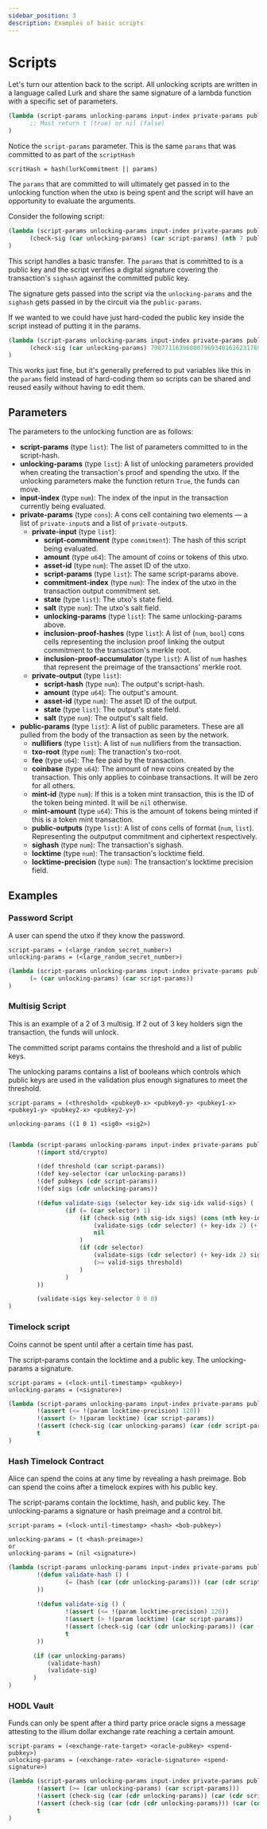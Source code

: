 ```yaml
---
sidebar_position: 3
description: Examples of basic scripts
---
```


# Scripts

Let's turn our attention back to the script. All unlocking scripts are written in a language called Lurk and share the same
signature of a lambda function with a specific set of parameters.

```lisp
(lambda (script-params unlocking-params input-index private-params public-params)
      ;; Must return t (true) or nil (false)
)
```

Notice the `script-params` parameter. This is the same `params` that was committed to as part of the `scriptHash`

```
scritHash = hash(lurkCommitment || params)
```

The `params` that are committed to will ultimately get passed in to the unlocking function when the utxo is being
spent and the script will have an opportunity to evaluate the arguments.

Consider the following script:

```lisp
(lambda (script-params unlocking-params input-index private-params public-params)
      (check-sig (car unlocking-params) (car script-params) (nth 7 public-params))
)
```

This script handles a basic transfer. The `params` that is committed to is a public key and the script verifies
a digital signature covering the transaction's `sighash` against the committed public key.

The signature gets passed into the script via the `unlocking-params` and the `sighash` gets passed in by the circuit via 
the `public-params`.

If we wanted to we could have just hard-coded the public key inside the script instead of putting it in the params.

```lisp
(lambda (script-params unlocking-params input-index private-params public-params)
      (check-sig (car unlocking-params) 79877116396000796934016162317696488904839608298135655275973165100101729765931 (nth 7 public-params))
)
```

This works just fine, but it's generally preferred to put variables like this in the `params` field instead of hard-coding
them so scripts can be shared and reused easily without having to edit them.

## Parameters

The parameters to the unlocking function are as follows:

- **script-params** (type `list`): The list of parameters committed to in the script-hash.
- **unlocking-params** (type `list`): A list of unlocking parameters provided when creating the transaction's proof and spending the utxo. If the unlocking parameters make the function return `True`, the funds can move.
- **input-index** (type `num`): The index of the input in the transaction currently being evaluated.
- **private-params** (type `cons`): A cons cell containing two elements ― a list of `private-input`s and a list of `private-output`s.
    - **private-input** (type `list`):
        - **script-commitment** (type `commitment`): The hash of this script being evaluated.
        - **amount** (type `u64`): The amount of coins or tokens of this utxo.
        - **asset-id** (type `num`): The asset ID of the utxo.
        - **script-params** (type `list`): The same script-params above.
        - **commitment-index** (type `num`): The index of the utxo in the transaction output commitment set.
        - **state** (type `list`): The utxo's state field.
        - **salt** (type `num`): The utxo's salt field.
        - **unlocking-params** (type `list`): The same unlocking-params above.
        - **inclusion-proof-hashes** (type `list`): A list of (`num`, `bool`) cons cells representing the inclusion proof linking the output commitment to the transaction's merkle root.
        - **inclusion-proof-accumulator** (type `list`): A list of `num` hashes that represent the preimage of the transactions' merkle root.
    - **private-output** (type `list`):
        - **script-hash** (type `num`): The output's script-hash.
        - **amount** (type `u64`): The output's amount.
        - **asset-id** (type `num`): The asset ID of the output.
        - **state** (type `list`): The output's state field.
        - **salt** (type `num`): The output's salt field.
- **public-params** (type `list`): A list of public parameters. These are all pulled from the body of the transaction as
seen by the network.
  - **nullifiers** (type `list`): A list of `num` nullifiers from the transaction.
  - **txo-root** (type `num`): The tranaction's txo-root.
  - **fee** (type `u64`): The fee paid by the transaction.
  - **coinbase** (type `u64`): The amount of new coins created by the transaction. This only applies to coinbase transactions. It will
be zero for all others.
  - **mint-id** (type `num`): If this is a token mint transaction, this is the ID of the token being minted. It will be `nil` otherwise.
  - **mint-amount** (type `u64`): This is the amount of tokens being minted if this is a token mint transaction.
  - **public-outputs** (type `list`): A list of cons cells of format (`num`, `list`). Representing the outputput commitment and
ciphertext respectively.
  - **sighash** (type `num`): The transaction's sighash.
  - **locktime** (type `num`): The transaction's locktime field.
  - **locktime-precision** (type `num`): The transaction's locktime precision field.

## Examples

### Password Script

A user can spend the utxo if they know the password. 

```
script-params = (<large_random_secret_number>)
unlocking-params = (<large_random_secret_number>)
```

```lisp
(lambda (script-params unlocking-params input-index private-params public-params)
      (= (car unlocking-params) (car script-params))
)
```

### Multisig Script

This is an example of a 2 of 3 multisig. If 2 out of 3 key holders sign the transaction, the funds will unlock.

The committed script params contains the threshold and a list of public keys.

The unlocking params contains a list of booleans which controls which public keys are used in the validation plus
enough signatures to meet the threshold.

```
script-params = (<threshold> <pubkey0-x> <pubkey0-y> <pubkey1-x> <pubkey1-y> <pubkey2-x> <pubkey2-y>)
                 
unlocking-params ((1 0 1) <sig0> <sig2>)
                 
```

```lisp
(lambda (script-params unlocking-params input-index private-params public-params)
        !(import std/crypto)

        !(def threshold (car script-params))
        !(def key-selector (car unlocking-params))
        !(def pubkeys (cdr script-params))
        !(def sigs (cdr unlocking-params))

        !(defun validate-sigs (selector key-idx sig-idx valid-sigs) (
                (if (= (car selector) 1)
                    (if (check-sig (nth sig-idx sigs) (cons (nth key-idx pubkeys) (nth (+ key-idx 1) pubkeys)) !(param sighash))
                        (validate-sigs (cdr selector) (+ key-idx 2) (+ sig-idx 1) (+ valid-sigs 1))
                        nil
                    )
                    (if (cdr selector)
                        (validate-sigs (cdr selector) (+ key-idx 2) sig-idx valid-sigs)
                        (>= valid-sigs threshold)
                    )
                )
        ))

        (validate-sigs key-selector 0 0 0)
)
```

### Timelock script

Coins cannot be spent until after a certain time has past.


The script-params contain the locktime and a public key. The unlocking-params a signature.

```
script-params = (<lock-until-timestamp> <pubkey>)
unlocking-params = (<signature>)
```

```lisp
(lambda (script-params unlocking-params input-index private-params public-params)
        !(assert (<= !(param locktime-precision) 120))
        !(assert (> !(param locktime) (car script-params))
        !(assert (check-sig (car unlocking-params) (car (cdr script-params)) !(param sighash)))
        t
)
```

### Hash Timelock Contract

Alice can spend the coins at any time by revealing a hash preimage. 
Bob can spend the coins after a timelock expires with his public key.


The script-params contain the locktime, hash, and public key. 
The unlocking-params a signature or hash preimage and a control bit.

```
script-params = (<lock-until-timestamp> <hash> <bob-pubkey>)
                              
unlocking-params = (t <hash-preimage>)
or
unlocking-params = (nil <signature>)
```

```lisp
(lambda (script-params unlocking-params input-index private-params public-params)
        !(defun validate-hash () (
                (= (hash (car (cdr unlocking-params))) (car (cdr script-params)))
        ))
        
        !(defun validate-sig () (
                !(assert (<= !(param locktime-precision) 120))
                !(assert (> !(param locktime) (car script-params))
                !(assert (check-sig (car (cdr unlocking-params)) (car (cdr (cdr script-params))) !(param sighash)))
                t
        ))

       (if (car unlocking-params)
           (validate-hash)
           (validate-sig)
       )
)
```

### HODL Vault

Funds can only be spent after a third party price oracle signs a message attesting to the
illium dollar exchange rate reaching a certain amount. 

```
script-params = (<exchange-rate-target> <oracle-pubkey> <spend-pubkey>)
unlocking-params = (<exchange-rate> <oracle-signature> <spend-signature>)
```

```lisp
(lambda (script-params unlocking-params input-index private-params public-params)
        !(assert (>= (car unlocking-params) (car script-params)))
        !(assert (check-sig (car (cdr unlocking-params)) (car (cdr script-params)) (car unlocking-params)))
        !(assert (check-sig (car (cdr (cdr unlocking-params))) (car (cdr (cdr script-params))) !(param sighash)))
        t
)
```